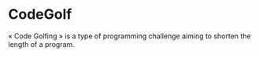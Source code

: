 # CodeGolf
« Code Golfing » is a type of programming challenge aiming to shorten the length of a program.
